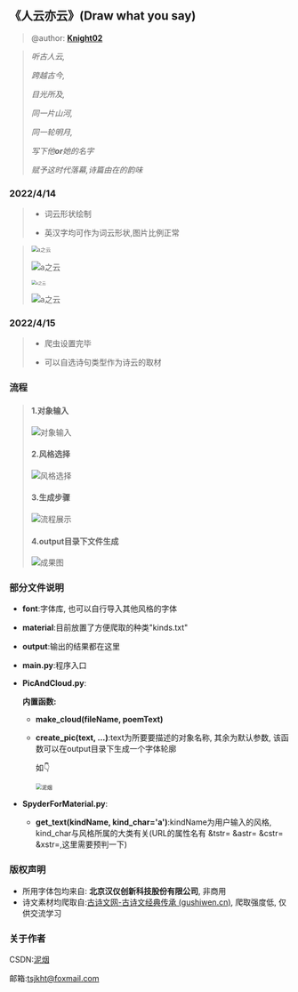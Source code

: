 ## 《人云亦云》(Draw what you say)

> @author: **[Knight02](https://gitee.com/knight-02)** 

> *听古人云,* 
>
> *跨越古今,* 
>
> *目光所及,* 
>
> *同一片山河,*
>
> *同一轮明月,*
>
> *写下他**or**她的名字*
>
> *赋予这时代落幕,诗篇由在的韵味*



### 2022/4/14

> * 词云形状绘制
> 
>* 英汉字均可作为词云形状,图片比例正常

> <img src="./example(演示图片,非项目文件)/0/ab之云.jpg" alt="a之云" style="zoom:67%;" />
> 
>![a之云](./example(演示图片,非项目文件)/0/abcd之云.jpg)
> 
> <img src="./example(演示图片,非项目文件)/0/哈之云.jpg" alt="a之云" style="zoom: 50%;" />
> 
> ![a之云](./example(演示图片,非项目文件)/0/哈哈之云.jpg)
> 
>
> 
>
> 



### 2022/4/15

> * 爬虫设置完毕
> 
>* 可以自选诗句类型作为诗云的取材

### 流程



> #### 1.对象输入
>
> ![对象输入](./example(演示图片,非项目文件)/1/对象输入.png)
>
> #### 2.风格选择
>
> ![风格选择](./example(演示图片,非项目文件)/1/风格选择.png)
>
> #### 3.生成步骤
>
> ![流程展示](./example(演示图片,非项目文件)/1/流程展示.png)
>
> #### 4.output目录下文件生成
>
> ![成果图](./example(演示图片,非项目文件)/1/成果图.jpg)



### 部分文件说明

* **font**:字体库, 也可以自行导入其他风格的字体

* **material**:目前放置了方便爬取的种类"kinds.txt"

* **output**:输出的结果都在这里

* **main.py**:程序入口

* **PicAndCloud.py**:

  **内置函数:**

  * **make_cloud(fileName, poemText)** 

  * **create_pic(text, ...)**:text为所要要描述的对象名称, 其余为默认参数, 该函数可以在output目录下生成一个字体轮廓

    如👇

    <img src="./example(演示图片,非项目文件)/1/泥烟.jpg" alt="泥烟" style="zoom:67%;" />

* **SpyderForMaterial.py**:
  * **get_text(kindName, kind_char='a')**:kindName为用户输入的风格, kind_char与风格所属的大类有关(URL的属性名有 &tstr=  &astr=  &cstr=  &xstr=,这里需要预判一下)

### 版权声明

* 所用字体包均来自: **北京汉仪创新科技股份有限公司**, 非商用
* 诗文素材均爬取自:[古诗文网-古诗文经典传承 (gushiwen.cn)](https://www.gushiwen.cn/), 爬取强度低, 仅供交流学习



### 关于作者

CSDN:[泥烟](https://blog.csdn.net/qq_39391544)

邮箱:tsjkht@foxmail.com
